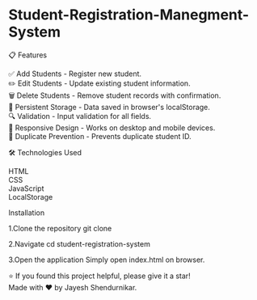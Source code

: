 # Student-Registration-Manegment-System

📋 Features

✅ Add Students - Register new student.
<br>
✏️ Edit Students - Update existing student information.
<br>
🗑️ Delete Students - Remove student records with confirmation.
<br>
💾 Persistent Storage - Data saved in browser's localStorage.
<br>
🔍 Validation - Input validation for all fields.
<br>
📱 Responsive Design - Works on desktop and mobile devices.
<br>
🚫 Duplicate Prevention - Prevents duplicate student ID.


🛠️ Technologies Used

HTML
<br>
CSS
<br>
JavaScript
<br>
LocalStorage


Installation

1.Clone the repository
git clone <your-repo-url>

2.Navigate 
cd student-registration-system

3.Open the application
Simply open index.html on browser.

⭐ If you found this project helpful, please give it a star!
<br>
Made with ❤️ by Jayesh Shendurnikar.
